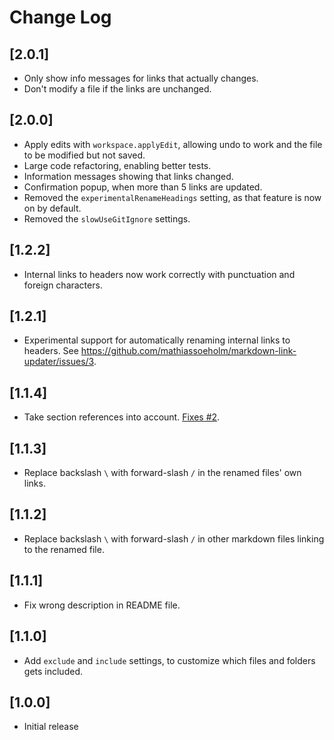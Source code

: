 # Change Log

## [2.0.1]

- Only show info messages for links that actually changes.
- Don't modify a file if the links are unchanged.

## [2.0.0]

- Apply edits with `workspace.applyEdit`, allowing undo to work and the file to be modified but not saved.
- Large code refactoring, enabling better tests.
- Information messages showing that links changed.
- Confirmation popup, when more than 5 links are updated.
- Removed the `experimentalRenameHeadings` setting, as that feature is now on by default.
- Removed the `slowUseGitIgnore` settings.

## [1.2.2]

- Internal links to headers now work correctly with punctuation and foreign characters.

## [1.2.1]

- Experimental support for automatically renaming internal links to headers. See https://github.com/mathiassoeholm/markdown-link-updater/issues/3.

## [1.1.4]

- Take section references into account. [Fixes #2](https://github.com/mathiassoeholm/markdown-link-updater/issues/2).

## [1.1.3]

- Replace backslash `\` with forward-slash `/` in the renamed files' own links.

## [1.1.2]

- Replace backslash `\` with forward-slash `/` in other markdown files linking to the renamed file.

## [1.1.1]

- Fix wrong description in README file.

## [1.1.0]

- Add `exclude` and `include` settings, to customize which files and folders gets included.

## [1.0.0]

- Initial release
